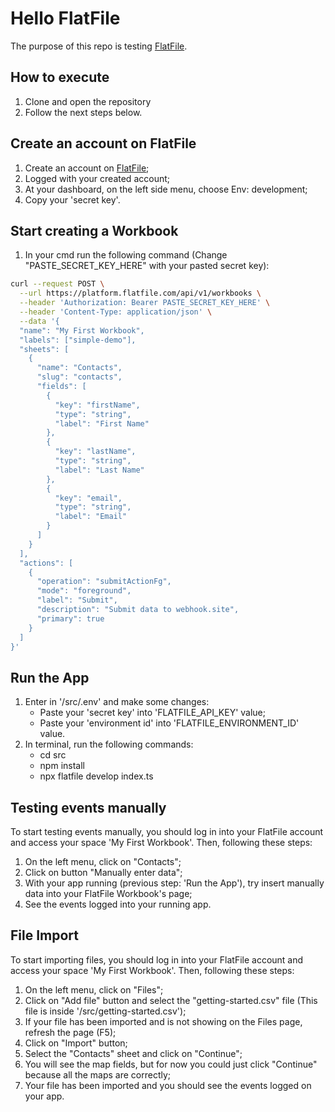 # Hello FlatFile
The purpose of this repo is testing [FlatFile](https://flatfile.com/).

## How to execute
1. Clone and open the repository
2. Follow the next steps below.

## Create an account on FlatFile
1. Create an account on [FlatFile](https://flatfile.com/);
2. Logged with your created account;
3. At your dashboard, on the left side menu, choose Env: development;
4. Copy your 'secret key'.

## Start creating a Workbook
1. In your cmd run the following command (Change "PASTE_SECRET_KEY_HERE" with your pasted secret key):
```bash
curl --request POST \
  --url https://platform.flatfile.com/api/v1/workbooks \
  --header 'Authorization: Bearer PASTE_SECRET_KEY_HERE' \
  --header 'Content-Type: application/json' \
  --data '{
  "name": "My First Workbook",
  "labels": ["simple-demo"],
  "sheets": [
    {
      "name": "Contacts",
      "slug": "contacts",
      "fields": [
        {
          "key": "firstName",
          "type": "string",
          "label": "First Name"
        },
        {
          "key": "lastName",
          "type": "string",
          "label": "Last Name"
        },
        {
          "key": "email",
          "type": "string",
          "label": "Email"
        }
      ]
    }
  ],
  "actions": [
    {
      "operation": "submitActionFg",
      "mode": "foreground",
      "label": "Submit",
      "description": "Submit data to webhook.site",
      "primary": true
    }
  ]
}'
```

## Run the App
1. Enter in '/src/.env' and make some changes:
    - Paste your 'secret key' into 'FLATFILE_API_KEY' value;
    - Paste your 'environment id' into 'FLATFILE_ENVIRONMENT_ID' value.
2. In terminal, run the following commands:
    - cd src
    - npm install
    - npx flatfile develop index.ts

## Testing events manually
To start testing events manually, you should log in into your FlatFile account and access your space 'My First Workbook'. Then, following these steps:
1. On the left menu, click on "Contacts";
2. Click on button "Manually enter data";
3. With your app running (previous step: 'Run the App'), try insert manually data into your FlatFile Workbook's page;
4. See the events logged into your running app.

## File Import
To start importing files, you should log in into your FlatFile account and access your space 'My First Workbook'. Then, following these steps:
1. On the left menu, click on "Files";
2. Click on "Add file" button and select the "getting-started.csv" file (This file is inside '/src/getting-started.csv');
3. If your file has been imported and is not showing on the Files page, refresh the page (F5);
4. Click on "Import" button;
5. Select the "Contacts" sheet and click on "Continue";
6. You will see the map fields, but for now you could just click "Continue" because all the maps are correctly;
7. Your file has been imported and you should see the events logged on your app.
